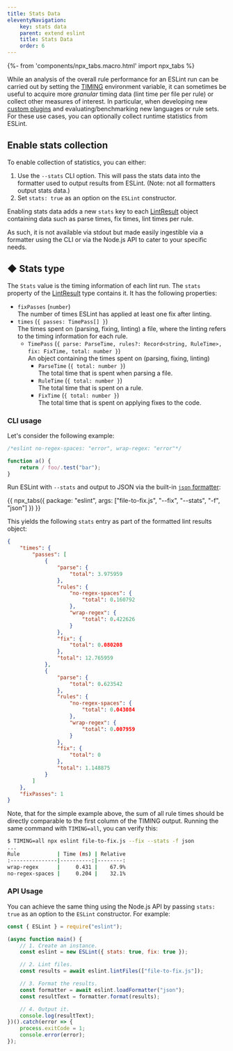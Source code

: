```yaml
---
title: Stats Data
eleventyNavigation:
    key: stats data
    parent: extend eslint
    title: Stats Data
    order: 6
---
```


{%- from 'components/npx_tabs.macro.html' import npx_tabs %}

While an analysis of the overall rule performance for an ESLint run can be carried out by setting the [TIMING](./custom-rules#profile-rule-performance) environment variable, it can sometimes be useful to acquire more _granular_ timing data (lint time per file per rule) or collect other measures of interest. In particular, when developing new [custom plugins](./plugins) and evaluating/benchmarking new languages or rule sets. For these use cases, you can optionally collect runtime statistics from ESLint.

## Enable stats collection

To enable collection of statistics, you can either:

1. Use the `--stats` CLI option. This will pass the stats data into the formatter used to output results from ESLint. (Note: not all formatters output stats data.)
1. Set `stats: true` as an option on the `ESLint` constructor.

Enabling stats data adds a new `stats` key to each [LintResult](../integrate/nodejs-api#-lintresult-type) object containing data such as parse times, fix times, lint times per rule.

As such, it is not available via stdout but made easily ingestible via a formatter using the CLI or via the Node.js API to cater to your specific needs.

## ◆ Stats type

The `Stats` value is the timing information of each lint run. The `stats` property of the [LintResult](../integrate/nodejs-api#-lintresult-type) type contains it. It has the following properties:

- `fixPasses` (`number`)<br>
  The number of times ESLint has applied at least one fix after linting.
- `times` (`{ passes: TimePass[] }`)<br>
  The times spent on (parsing, fixing, linting) a file, where the linting refers to the timing information for each rule.
    - `TimePass` (`{ parse: ParseTime, rules?: Record<string, RuleTime>, fix: FixTime, total: number }`)<br>
      An object containing the times spent on (parsing, fixing, linting)
        - `ParseTime` (`{ total: number }`)<br>
          The total time that is spent when parsing a file.
        - `RuleTime` (`{ total: number }`)<br>
          The total time that is spent on a rule.
        - `FixTime` (`{ total: number }`)<br>
          The total time that is spent on applying fixes to the code.

### CLI usage

Let's consider the following example:

```js [file-to-fix.js]
/*eslint no-regex-spaces: "error", wrap-regex: "error"*/

function a() {
	return / foo/.test("bar");
}
```

Run ESLint with `--stats` and output to JSON via the built-in [`json` formatter](../use/formatters/):

{{ npx_tabs({
    package: "eslint",
    args: ["file-to-fix.js", "--fix", "--stats", "-f", "json"]
}) }}

This yields the following `stats` entry as part of the formatted lint results object:

```json
{
	"times": {
		"passes": [
			{
				"parse": {
					"total": 3.975959
				},
				"rules": {
					"no-regex-spaces": {
						"total": 0.160792
					},
					"wrap-regex": {
						"total": 0.422626
					}
				},
				"fix": {
					"total": 0.080208
				},
				"total": 12.765959
			},
			{
				"parse": {
					"total": 0.623542
				},
				"rules": {
					"no-regex-spaces": {
						"total": 0.043084
					},
					"wrap-regex": {
						"total": 0.007959
					}
				},
				"fix": {
					"total": 0
				},
				"total": 1.148875
			}
		]
	},
	"fixPasses": 1
}
```

Note, that for the simple example above, the sum of all rule times should be directly comparable to the first column of the TIMING output. Running the same command with `TIMING=all`, you can verify this:

```bash
$ TIMING=all npx eslint file-to-fix.js --fix --stats -f json
...
Rule            | Time (ms) | Relative
:---------------|----------:|--------:
wrap-regex      |     0.431 |    67.9%
no-regex-spaces |     0.204 |    32.1%
```

### API Usage

You can achieve the same thing using the Node.js API by passing `stats: true` as an option to the `ESLint` constructor. For example:

```js
const { ESLint } = require("eslint");

(async function main() {
	// 1. Create an instance.
	const eslint = new ESLint({ stats: true, fix: true });

	// 2. Lint files.
	const results = await eslint.lintFiles(["file-to-fix.js"]);

	// 3. Format the results.
	const formatter = await eslint.loadFormatter("json");
	const resultText = formatter.format(results);

	// 4. Output it.
	console.log(resultText);
})().catch(error => {
	process.exitCode = 1;
	console.error(error);
});
```
